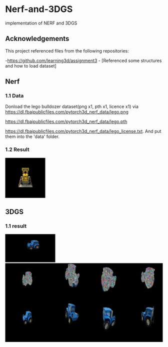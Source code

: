 # Nerf-and-3DGS
implementation of NERF and 3DGS

## Acknowledgements

This project referenced files from the following repositories:

-https://github.com/learning3d/assignment3 - [Referenced some structures and how to load dataset]


## Nerf
### 1.1 Data
Donload the lego bulldozer dataset(png x1, pth x1, licence x1) via https://dl.fbaipublicfiles.com/pytorch3d_nerf_data/lego.png

https://dl.fbaipublicfiles.com/pytorch3d_nerf_data/lego.pth

https://dl.fbaipublicfiles.com/pytorch3d_nerf_data/lego_license.txt. And put them into the 'data' folder.

### 1.2 Result

![visualization of NERF training result](./nerf/results/test_result.gif)

## 3DGS
### 1.1 result
![visualization of 3dgs training result](./3DGS/results/test_3dgs.gif)
![visualization of 3dgs training progress](./3DGS/results/progress.gif)

